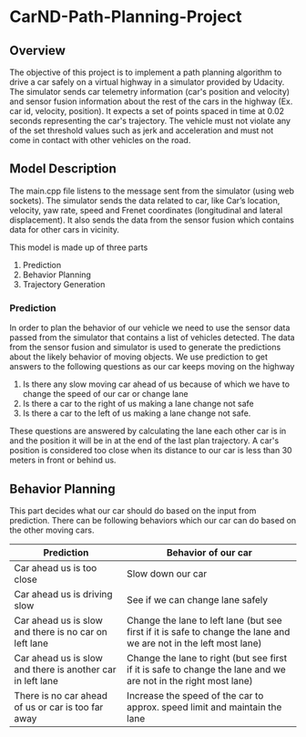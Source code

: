 
# CarND-Path-Planning-Project

## Overview
The objective of this project is to implement a path planning algorithm to drive a car safely on a virtual highway in a simulator provided by Udacity. The simulator sends car telemetry information (car's position and velocity) and sensor fusion information about the rest of the cars in the highway (Ex. car id, velocity, position). It expects a set of points spaced in time at 0.02 seconds representing the car's trajectory. The vehicle must not violate any of the set threshold values such as jerk and acceleration and must not come in contact with other vehicles on the road. 

## Model Description
The main.cpp file listens to the message sent from the simulator (using web sockets). The simulator sends the data related to car, like Car’s location, velocity, yaw rate, speed and Frenet coordinates (longitudinal and lateral displacement). It also sends the data from the sensor fusion which contains data for other cars in vicinity.

This model is made up of three parts

1. Prediction
2. Behavior Planning
3. Trajectory Generation

### Prediction

In order to plan the behavior of our vehicle we need to use the sensor data passed from the simulator that contains a list of vehicles detected. The data from the sensor fusion and simulator is used to generate the predictions about the likely behavior of moving objects. We use prediction to get answers to the following questions as our car keeps moving on the highway

1. Is there any slow moving car ahead of us because of which we have to change the speed of our car or change lane
2. Is there a car to the right of us making a lane change not safe
3. Is there a car to the left of us making a lane change not safe.

These questions are answered by calculating the lane each other car is in and the position it will be in at the end of the last plan trajectory. A car's position is considered too close when its distance to our car is less than 30 meters in front or behind us.

## Behavior Planning

This part decides what our car should do based on the input from prediction. There can be following behaviors which our car can do based on the other moving cars.

| Prediction                                                 | Behavior of our car                                                                                                |
|------------------------------------------------------------|--------------------------------------------------------------------------------------------------------------------|
| Car ahead us is too close                                  | Slow down our car                                                                                                  |
| Car ahead us is driving slow                               | See if we can change lane safely                                                                                   |
| Car ahead us is slow and there is no car on left lane      | Change the lane to left lane (but see first if it is safe to change the lane and we are not in the left most lane) |
| Car ahead us is slow and there is another car in left lane | Change the lane to right (but see first if it is safe to change the lane and we are not in the right most lane)    |
| There is no car ahead of us or car is too far away         | Increase the speed of the car to approx. speed limit and maintain the lane                                         |
